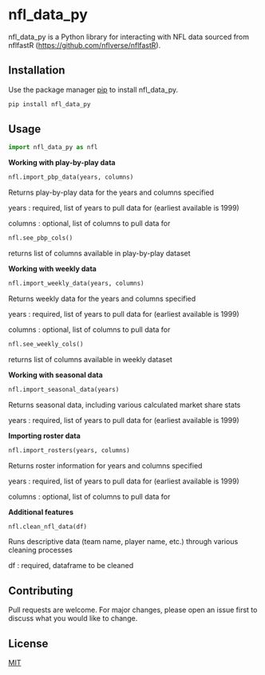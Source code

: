 # nfl_data_py

nfl_data_py is a Python library for interacting with NFL data sourced from nflfastR (https://github.com/nflverse/nflfastR).

## Installation

Use the package manager [pip](https://pip.pypa.io/en/stable/) to install nfl_data_py.

```bash
pip install nfl_data_py
```

## Usage

```python
import nfl_data_py as nfl
```

**Working with play-by-play data**
```python
nfl.import_pbp_data(years, columns)
```
Returns play-by-play data for the years and columns specified

years
: required, list of years to pull data for (earliest available is 1999)

columns
: optional, list of columns to pull data for

```python
nfl.see_pbp_cols()
```
returns list of columns available in play-by-play dataset

**Working with weekly data**
```python
nfl.import_weekly_data(years, columns)
```
Returns weekly data for the years and columns specified

years
: required, list of years to pull data for (earliest available is 1999)

columns
: optional, list of columns to pull data for

```python
nfl.see_weekly_cols()
```
returns list of columns available in weekly dataset

**Working with seasonal data**
```python
nfl.import_seasonal_data(years)
```
Returns seasonal data, including various calculated market share stats

years
: required, list of years to pull data for (earliest available is 1999)

**Importing roster data**
```python
nfl.import_rosters(years, columns)
```
Returns roster information for years and columns specified

years
: required, list of years to pull data for (earliest available is 1999)

columns
: optional, list of columns to pull data for

**Additional features**
```python
nfl.clean_nfl_data(df)
```
Runs descriptive data (team name, player name, etc.) through various cleaning processes

df
: required, dataframe to be cleaned

## Contributing
Pull requests are welcome. For major changes, please open an issue first to discuss what you would like to change.

## License
[MIT](https://choosealicense.com/licenses/mit/)

